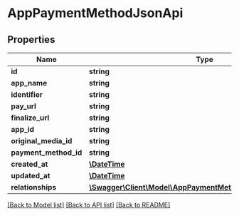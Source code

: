 # AppPaymentMethodJsonApi

## Properties
Name | Type | Description | Notes
------------ | ------------- | ------------- | -------------
**id** | **string** |  | [optional] 
**app_name** | **string** |  | 
**identifier** | **string** |  | 
**pay_url** | **string** |  | [optional] 
**finalize_url** | **string** |  | [optional] 
**app_id** | **string** |  | [optional] 
**original_media_id** | **string** |  | [optional] 
**payment_method_id** | **string** |  | 
**created_at** | [**\DateTime**](\DateTime.md) |  | 
**updated_at** | [**\DateTime**](\DateTime.md) |  | [optional] 
**relationships** | [**\Swagger\Client\Model\AppPaymentMethodJsonApiRelationships**](AppPaymentMethodJsonApiRelationships.md) |  | [optional] 

[[Back to Model list]](../../README.md#documentation-for-models) [[Back to API list]](../../README.md#documentation-for-api-endpoints) [[Back to README]](../../README.md)

